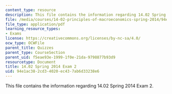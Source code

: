 ```yaml
---
content_type: resource
description: This file contains the information regarding 14.02 Spring 2014 Exam 2.
file: /media/courses/14-02-principles-of-macroeconomics-spring-2014/94e1ac382cd34020ec437ab6d33238e6_MIT14_02S14_Exam2.pdf
file_type: application/pdf
learning_resource_types:
- Exams
license: https://creativecommons.org/licenses/by-nc-sa/4.0/
ocw_type: OCWFile
parent_title: Quizzes
parent_type: CourseSection
parent_uid: f5eae93e-1999-1f0e-21da-9798877b93d9
resourcetype: Document
title: 14.02 Spring 2014 Exam 2
uid: 94e1ac38-2cd3-4020-ec43-7ab6d33238e6
---
```

This file contains the information regarding 14.02 Spring 2014 Exam 2.